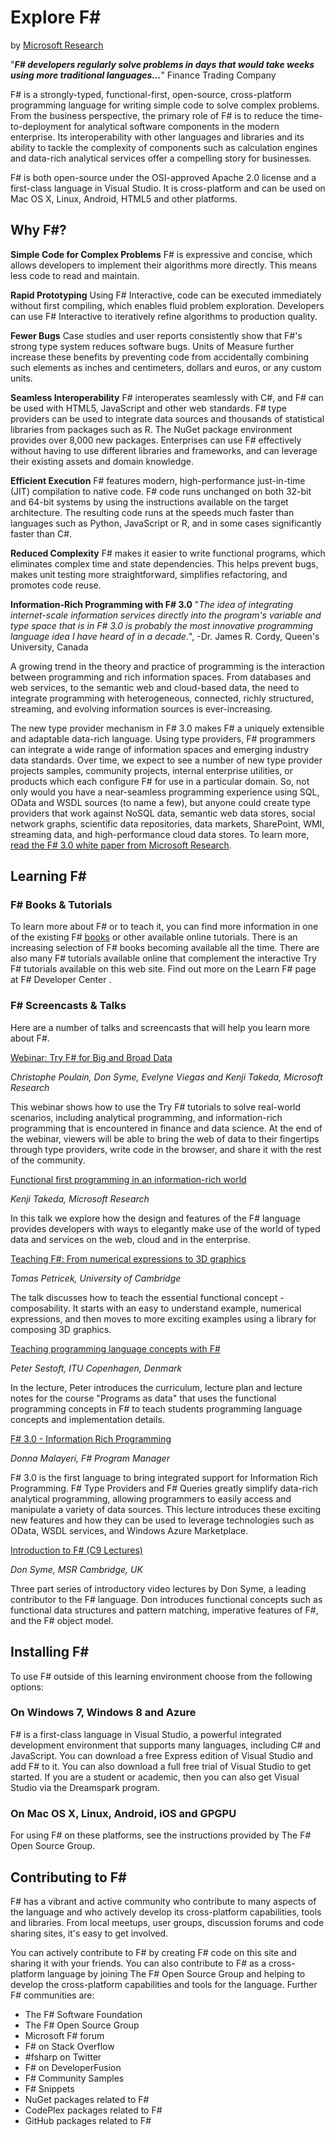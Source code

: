 # Explore F#

by [Microsoft Research](https://www.microsoft.com/en-us/research/)


"***F# developers regularly solve problems in days that would take weeks using more traditional languages...***" Finance Trading Company

F# is a strongly-typed, functional-first, open-source, cross-platform programming language for writing simple code to solve complex problems. From the business perspective, the primary role of F# is to reduce the time-to-deployment for analytical software components in the modern enterprise. Its interoperability with other languages and libraries and its ability to tackle the complexity of components such as calculation engines and data-rich analytical services offer a compelling story for businesses.

F# is both open-source under the OSI-approved Apache 2.0 license and a first-class language in Visual Studio. It is cross-platform and can be used on Mac OS X, Linux, Android, HTML5 and other platforms.

## Why F#?

**Simple Code for Complex Problems**
F# is expressive and concise, which allows developers to implement their algorithms more directly. This means less code to read and maintain.

**Rapid Prototyping**
Using F# Interactive, code can be executed immediately without first compiling, which enables fluid problem exploration. Developers can use F# Interactive to iteratively refine algorithms to production quality.

**Fewer Bugs**
Case studies and user reports consistently show that F#'s strong type system reduces software bugs. Units of Measure further increase these benefits by preventing code from accidentally combining such elements as inches and centimeters, dollars and euros, or any custom units. 

**Seamless Interoperability**
F# interoperates seamlessly with C#, and F# can be used with HTML5, JavaScript and other web standards. F# type providers can be used to integrate data sources and thousands of statistical libraries from packages such as R. The NuGet package environment provides over 8,000 new packages. Enterprises can use F# effectively without having to use different libraries and frameworks, and can leverage their existing assets and domain knowledge.

**Efficient Execution**
F# features modern, high-performance just-in-time (JIT) compilation to native code. F# code runs unchanged on both 32-bit and 64-bit systems by using the instructions available on the target architecture. The resulting code runs at the speeds much faster than languages such as Python, JavaScript or R, and in some cases significantly faster than C#.

**Reduced Complexity**
F# makes it easier to write functional programs, which eliminates complex time and state dependencies. This helps prevent bugs, makes unit testing more straightforward, simplifies refactoring, and promotes code reuse.

**Information-Rich Programming with F# 3.0**
"*The idea of integrating internet-scale information services directly into the program's variable and type space that is in F# 3.0 is probably the most innovative programming language idea I have heard of in a decade.*", -Dr. James R. Cordy, Queen's University, Canada

A growing trend in the theory and practice of programming is the interaction between programming and rich information spaces. From databases and web services, to the semantic web and cloud-based data, the need to integrate programming with heterogeneous, connected, richly structured, streaming, and evolving information sources is ever-increasing.

The new type provider mechanism in F# 3.0 makes F# a uniquely extensible and adaptable data-rich language. Using type providers, F# programmers can integrate a wide range of information spaces and emerging industry data standards. Over time, we expect to see a number of new type provider projects samples, community projects, internal enterprise utilities, or products which each configure F# for use in a particular domain. So, not only would you have a near-seamless programming experience using SQL, OData and WSDL sources (to name a few), but anyone could create type providers that work against NoSQL data, semantic web data stores, social network graphs, scientific data repositories, data markets, SharePoint, WMI, streaming data, and high-performance cloud data stores. To learn more, [read the F# 3.0 white paper from Microsoft Research](research.microsoft.com/pubs/173076/information-rich-themes-v4.pdf).

## Learning F#

### F# Books & Tutorials
To learn more about F# or to teach it, you can find more information in one of the existing F# [books](https://www.amazon.com/s/ref=sr_nr_scat_5_ln?h=965d0cc01d9489d2e79c265a798062a0729bd03d&ie=UTF8&keywords=f%23&qid=1345236584&rh=n%3A5%2Ck%3Af%23&scn=5) or other available online tutorials. There is an increasing selection of F# books becoming available all the time.
There are also many F# tutorials available online that complement the interactive Try F# tutorials available on this web site. Find out more on the Learn F# page at F# Developer Center .

### F# Screencasts & Talks
Here are a number of talks and screencasts that will help you learn more about F#.

[Webinar: Try F# for Big and Broad Data](https://www.microsoft.com/en-us/research/video/webinar-try-f-for-big-and-broad-data/)

*Christophe Poulain, Don Syme, Evelyne Viegas and Kenji Takeda, Microsoft Research*

This webinar shows how to use the Try F# tutorials to solve real-world scenarios, including analytical programming, and information-rich programming that is encountered in finance and data science. At the end of the webinar, viewers will be able to bring the web of data to their fingertips through type providers, write code in the browser, and share it with the rest of the community.

[Functional first programming in an information-rich world](https://www.microsoft.com/en-us/research/video/phd-functional-first-programming-in-an-information-rich-world/)

*Kenji Takeda, Microsoft Research*

In this talk we explore how the design and features of the F# language provides developers with ways to elegantly make use of the world of typed data and services on the web, cloud and in the enterprise.

[Teaching F#: From numerical expressions to 3D graphics](http://www.viddler.com/v/aca9839f)

*Tomas Petricek, University of Cambridge*

The talk discusses how to teach the essential functional concept - composability. It starts with an easy to understand example, numerical expressions, and then moves to more exciting examples using a library for composing 3D graphics.

[Teaching programming language concepts with F#](https://channel9.msdn.com/Tags/peter-sestoft)

*Peter Sestoft, ITU Copenhagen, Denmark*

In the lecture, Peter introduces the curriculum, lecture plan and lecture notes for the course "Programs as data" that uses the functional programming concepts in F# to teach students programming language concepts and implementation details.

[F# 3.0 - Information Rich Programming](https://channel9.msdn.com/Blogs/Charles/C9-Lectures-Donna-Malayeri-F-30-Information-Rich-Programming-1-of-1)

*Donna Malayeri, F# Program Manager*

F# 3.0 is the first language to bring integrated support for Information Rich Programming. F# Type Providers and F# Queries greatly simplify data-rich analytical programming, allowing programmers to easily access and manipulate a variety of data sources. This lecture introduces these exciting new features and how they can be used to leverage technologies such as OData, WSDL services, and Windows Azure Marketplace.

[Introduction to F# (C9 Lectures)](https://channel9.msdn.com/Blogs/David+Gristwood/An-Introduction-to-F-with-Don-Syme-1-of-4)

*Don Syme, MSR Cambridge, UK*

Three part series of introductory video lectures by Don Syme, a leading contributor to the F# language. Don introduces functional concepts such as functional data structures and pattern matching, imperative features of F#, and the F# object model.

## Installing F#

To use F# outside of this learning environment choose from the following options:

### On Windows 7, Windows 8 and Azure
F# is a first-class language in Visual Studio, a powerful integrated development environment that supports many languages, including C# and JavaScript. You can download a free Express edition of Visual Studio and add F# to it. You can also download a full free trial of Visual Studio to get started. If you are a student or academic, then you can also get Visual Studio via the Dreamspark program.

### On Mac OS X, Linux, Android, iOS and GPGPU
For using F# on these platforms, see the instructions provided by The F# Open Source Group.

Contributing to F#
------

F# has a vibrant and active community who contribute to many aspects of the language and who actively develop its cross-platform capabilities, tools and libraries. From local meetups, user groups, discussion forums and code sharing sites, it's easy to get involved.

You can actively contribute to F# by creating F# code on this site and sharing it with your friends. You can also contribute to F# as a cross-platform language by joining The F# Open Source Group and helping to develop the cross-platform capabilities and tools for the language. Further F# communities are:

* The F# Software Foundation
* The F# Open Source Group
* Microsoft F# forum
* F# on Stack Overflow
* #fsharp on Twitter
* F# on DeveloperFusion
* F# Community Samples
* F# Snippets
* NuGet packages related to F#
* CodePlex packages related to F#
* GitHub packages related to F#
